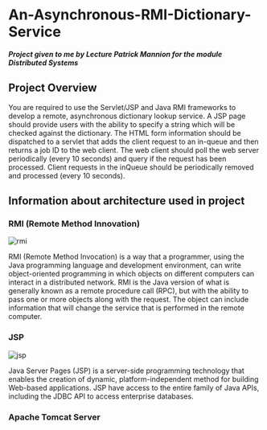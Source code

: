 # An-Asynchronous-RMI-Dictionary-Service

***Project given to me by Lecture Patrick Mannion for the module Distributed Systems***
## Project Overview
You are required to use the Servlet/JSP and Java RMI frameworks to develop a remote, asynchronous dictionary
lookup service. A JSP page should provide users with the ability to specify a string which will be checked
against the dictionary. The HTML form information should be dispatched to a servlet that adds the client request
to an in-queue and then returns a job ID to the web client. The web client should poll the web server periodically
(every 10 seconds) and query if the request has been processed. Client requests in the inQueue should
be periodically removed and processed (every 10 seconds).

## Information about architecture used in project
### RMI (Remote Method Innovation)
![rmi](https://user-images.githubusercontent.com/14197773/34213651-c84f8a60-e597-11e7-9622-13f5d2226e88.png)

RMI (Remote Method Invocation) is a way that a programmer, using the Java programming language and development environment, can write object-oriented programming in which objects on different computers can interact in a distributed network.
RMI is the Java version of what is generally known as a remote procedure call (RPC), but with the ability to pass one or more objects along with the request.
The object can include information that will change the service that is performed in the remote computer.

### JSP
![jsp](https://user-images.githubusercontent.com/14197773/34214078-45b22566-e599-11e7-82b9-f019c50b66ee.png)

Java Server Pages (JSP) is a server-side programming technology that enables the creation of dynamic, platform-independent method for building Web-based applications.
JSP have access to the entire family of Java APIs, including the JDBC API to access enterprise databases.

### Apache Tomcat Server